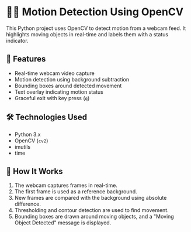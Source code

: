 # 🕵️‍♂️ Motion Detection Using OpenCV

This Python project uses OpenCV to detect motion from a webcam feed. It highlights moving objects in real-time and labels them with a status indicator.

## 📸 Features

- Real-time webcam video capture
- Motion detection using background subtraction
- Bounding boxes around detected movement
- Text overlay indicating motion status
- Graceful exit with key press (`q`)

## 🛠️ Technologies Used

- Python 3.x
- OpenCV (`cv2`)
- imutils
- time

## 🧠 How It Works

1. The webcam captures frames in real-time.
2. The first frame is used as a reference background.
3. New frames are compared with the background using absolute difference.
4. Thresholding and contour detection are used to find movement.
5. Bounding boxes are drawn around moving objects, and a "Moving Object Detected" message is displayed.

  

